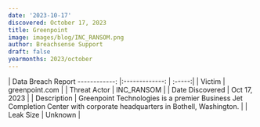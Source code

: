 ```yaml
---
date: '2023-10-17'
discovered: October 17, 2023
title: Greenpoint
image: images/blog/INC_RANSOM.png
author: Breachsense Support
draft: false
yearmonths: 2023/october
---
```



| Data Breach Report
------------:     |:-------------:    | :-----:|
| Victim      | greenpoint.com      | 
| Threat Actor      | INC_RANSOM      | 
| Date Discovered      | Oct 17, 2023      | 
| Description      | Greenpoint Technologies is a premier Business Jet Completion Center with corporate headquarters in Bothell, Washington.      | 
| Leak Size      | Unknown      | 

